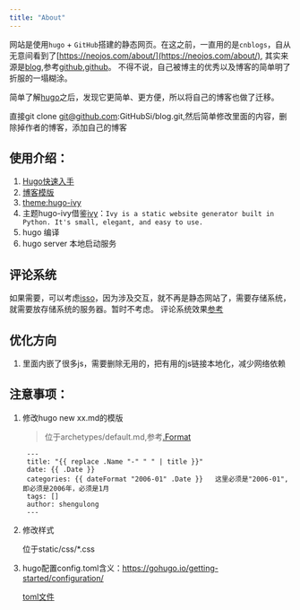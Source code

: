 ```yaml
---
title: "About"
---
```

网站是使用`hugo` + `GitHub`搭建的静态网页。在这之前，一直用的是`cnblogs`，自从无意间看到了[https://neojos.com/about/](https://neojos.com/about/),
其实来源是[blog](https://yihui.name/cn/about/),参考[github](https://github.com/rbind/yihui),[github](https://github.com/rstudio/blogdown)。
不得不说，自己被博主的优秀以及博客的简单明了折服的一塌糊涂。

简单了解[hugo](http://gohugo.io/getting-started/)之后，发现它更简单、更方便，所以将自己的博客也做了迁移。

直接git clone git@github.com:GitHubSi/blog.git,然后简单修改里面的内容，删除掉作者的博客，添加自己的博客

使用介绍：
----
1. [Hugo快速入手](https://www.gohugo.org/)
1. [博客模版](https://github.com/GitHubSi/blog)
1. [theme:hugo-ivy](https://github.com/yihui/hugo-ivy)
1. 主题hugo-ivy借鉴[ivy](https://github.com/dmulholl/ivy)：`Ivy is a static website generator built in Python. It's small, elegant, and easy to use.`
1. hugo 编译
2. hugo server 本地启动服务

评论系统
----
如果需要，可以考虑[isso](https://posativ.org/isso/)，因为涉及交互，就不再是静态网站了，需要存储系统，就需要放存储系统的服务器。暂时不考虑。
评论系统效果[参考](https://lowentropy.me/flight-rules/20181130-%E4%BD%BF%E7%94%A8pandoc%E5%92%8Ckatex%E4%B8%BAhugo%E6%B7%BB%E5%8A%A0latex%E6%94%AF%E6%8C%81/)

优化方向
----
1. 里面内嵌了很多js，需要删除无用的，把有用的js链接本地化，减少网络依赖

注意事项：
---
1. 修改hugo new xx.md的模版

    >位于archetypes/default.md,参考[.Format](https://gohugo.io/functions/format/)
    
        ---
        title: "{{ replace .Name "-" " " | title }}"
        date: {{ .Date }}
        categories: {{ dateFormat "2006-01" .Date }}   这里必须是"2006-01",即必须是2006年，必须是1月
        tags: []
        author: shengulong
        ---


2. 修改样式

    位于static/css/*.css
    
3. hugo配置config.toml含义：https://gohugo.io/getting-started/configuration/
    
    [toml文件](https://github.com/toml-lang/toml)        
